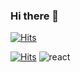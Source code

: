 ### Hi there 👋

<!--
**Yangs1s/Yangs1s** is a ✨ _special_ ✨ repository because its `README.md` (this file) appears on your GitHub profile.

Here are some ideas to get you started:

- 🔭 I’m currently working on ...
- 🌱 I’m currently learning ...
- 👯 I’m looking to collaborate on ...
- 🤔 I’m looking for help with ...
- 💬 Ask me about ...
- 📫 How to reach me: ...
- 😄 Pronouns: ...
- ⚡ Fun fact: ...
-->

[![Hits](https://hits.seeyoufarm.com/api/count/incr/badge.svg?url=https%3A%2F%2Fgithub.com%2FYangs1s%2FYangs1s&count_bg=%2379C83D&title_bg=%232CC9E5&icon=react.svg&icon_color=%23E7E7E7&title=react&edge_flat=false)](https://hits.seeyoufarm.com)

[![Hits](https://hits.seeyoufarm.com/api/count/incr/badge.svg?url=https%3A%2F%2Fgithub.com%2FYangs1s%2FYangs1s&count_bg=%23000000&title_bg=%23258625&icon=vue-dot-js.svg&icon_color=%23E7E7E7&title=vue&edge_flat=true)](https://hits.seeyoufarm.com)
![react](https://github.com/Yangs1s/Yangs1s/assets/92585734/af39b4ce-61fb-4dc6-8231-83977f0bcd61)
